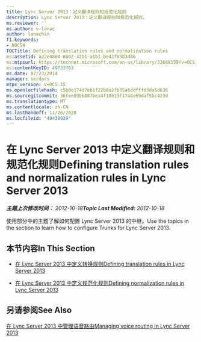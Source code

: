 ```yaml
---
title: Lync Server 2013：定义翻译规则和规范化规则
description: Lync Server 2013：定义翻译规则和规范化规则。
ms.reviewer: ''
ms.author: v-lanac
author: lanachin
f1.keywords:
- NOCSH
TOCTitle: Defining translation rules and normalization rules
ms:assetid: a22e4804-8802-42b1-a1b1-be42f85b3d46
ms:mtpsurl: https://technet.microsoft.com/en-us/library/JJ688159(v=OCS.15)
ms:contentKeyID: 49733763
ms.date: 07/23/2014
manager: serdars
mtps_version: v=OCS.15
ms.openlocfilehash: c5b0e174d7eb1f22b8a2fb35a6ddfffd3da5d636
ms.sourcegitcommit: 36fee89bb887bea4f18b19f17a8c69daf5bc423d
ms.translationtype: MT
ms.contentlocale: zh-CN
ms.lasthandoff: 11/26/2020
ms.locfileid: "49430929"
---
```

# <a name="defining-translation-rules-and-normalization-rules-in-lync-server-2013"></a><span data-ttu-id="60765-103">在 Lync Server 2013 中定义翻译规则和规范化规则</span><span class="sxs-lookup"><span data-stu-id="60765-103">Defining translation rules and normalization rules in Lync Server 2013</span></span>

<div data-xmlns="http://www.w3.org/1999/xhtml">

<div class="topic" data-xmlns="http://www.w3.org/1999/xhtml" data-msxsl="urn:schemas-microsoft-com:xslt" data-cs="https://msdn.microsoft.com/">

<div data-asp="https://msdn2.microsoft.com/asp">



</div>

<div id="mainSection">

<div id="mainBody"><span data-ttu-id="60765-104">

<span> </span></span><span class="sxs-lookup"><span data-stu-id="60765-104">

<span> </span></span></span>

<span data-ttu-id="60765-105">_**主题上次修改时间：** 2012-10-18_</span><span class="sxs-lookup"><span data-stu-id="60765-105">_**Topic Last Modified:** 2012-10-18_</span></span>

<span data-ttu-id="60765-106">使用部分中的主题了解如何配置 Lync Server 2013 的中继。</span><span class="sxs-lookup"><span data-stu-id="60765-106">Use the topics in the section to learn how to configure Trunks for Lync Server 2013.</span></span>

<div>

## <a name="in-this-section"></a><span data-ttu-id="60765-107">本节内容</span><span class="sxs-lookup"><span data-stu-id="60765-107">In This Section</span></span>

  - [<span data-ttu-id="60765-108">在 Lync Server 2013 中定义转换规则</span><span class="sxs-lookup"><span data-stu-id="60765-108">Defining translation rules in Lync Server 2013</span></span>](lync-server-2013-defining-translation-rules.md)

  - [<span data-ttu-id="60765-109">在 Lync Server 2013 中定义规范化规则</span><span class="sxs-lookup"><span data-stu-id="60765-109">Defining normalization rules in Lync Server 2013</span></span>](lync-server-2013-defining-normalization-rules.md)

</div>

<div>

## <a name="see-also"></a><span data-ttu-id="60765-110">另请参阅</span><span class="sxs-lookup"><span data-stu-id="60765-110">See Also</span></span>


[<span data-ttu-id="60765-111">在 Lync Server 2013 中管理语音路由</span><span class="sxs-lookup"><span data-stu-id="60765-111">Managing voice routing in Lync Server 2013</span></span>](lync-server-2013-managing-voice-routing.md)  
  

<span data-ttu-id="60765-112"></div>

</div>

<span> </span>

</div>

</div>

</span><span class="sxs-lookup"><span data-stu-id="60765-112"></div>

</div>

<span> </span>

</div>

</div>

</span></span></div>

